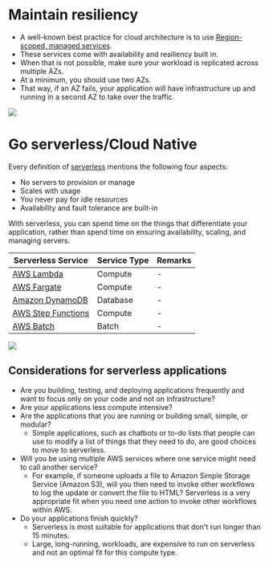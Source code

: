 # Maintain resiliency
- A well-known best practice for cloud architecture is to use [Region-scoped, managed services]().
- These services come with availability and resiliency built in.
- When that is not possible, make sure your workload is replicated across multiple AZs.
- At a minimum, you should use two AZs.
- That way, if an AZ fails, your application will have infrastructure up and running in a second AZ to take over the traffic.

![](https://explore.skillbuilder.aws/files/a/w/aws_prod1_docebosaas_com/1679641200/e3b8x-vNw5aXnG1DYUfTwg/tincan/d03722b85f9d2b3a05e4c74bd586ea9b1f52f81a/assets/0cBxVcCitKwasoc4_bwzBuePADmVCRRJI.png)

# Go serverless/Cloud Native
Every definition of [serverless](https://aws.amazon.com/what-is/cloud-native/) mentions the following four aspects:
- No servers to provision or manage
- Scales with usage
- You never pay for idle resources
- Availability and fault tolerance are built-in

With serverless, you can spend time on the things that differentiate your application, rather than spend time on ensuring availability, scaling, and managing servers.

| Serverless Service                                                 | Service Type | Remarks |
|--------------------------------------------------------------------|--------------|---------|
| [AWS Lambda](3_ComputeServices/AWSLambda/Readme.md)                | Compute      | -       |
| [AWS Fargate](3_ComputeServices/AWSFargate.md)                     | Compute      | -       |
| [Amazon DynamoDB](6_DatabaseServices/AmazonDynamoDB/Readme.md)     | Database     | -       |
| [AWS Step Functions](3_ComputeServices/AWSStepFunctions.md)        | Compute      | -       |
| [AWS Batch](10_BigDataComponents/BatchProcessing/AWSBatch.md)      | Batch        | -       |

![](https://explore.skillbuilder.aws/files/a/w/aws_prod1_docebosaas_com/1679760000/JYmGMwB20J8gK2ybFtJ0GQ/tincan/674187_1676990596_p1gpq6pq781l3ntaa1fcbps6c0t4_zip/assets/EeOATVB6y1r_v8u__1kby3aQeiuXnYa4X-section1-services-in-AWS-serverless-platform_NOPROCESS_.jpg)

## Considerations for serverless applications
- Are you building, testing, and deploying applications frequently and want to focus only on your code and not on infrastructure?
- Are your applications less compute intensive?
- Are the applications that you are running or building small, simple, or modular?
  - Simple applications, such as chatbots or to-do lists that people can use to modify a list of things that they need to do, are good choices to move to serverless.
- Will you be using multiple AWS services where one service might need to call another service? 
  - For example, if someone uploads a file to Amazon Simple Storage Service (Amazon S3), will you then need to invoke other workflows to log the update or convert the file to HTML? Serverless is a very appropriate fit when you need one action to invoke other workflows within AWS.
- Do your applications finish quickly? 
  - Serverless is most suitable for applications that don't run longer than 15 minutes. 
  - Large, long-running, workloads, are expensive to run on serverless and not an optimal fit for this compute type.
